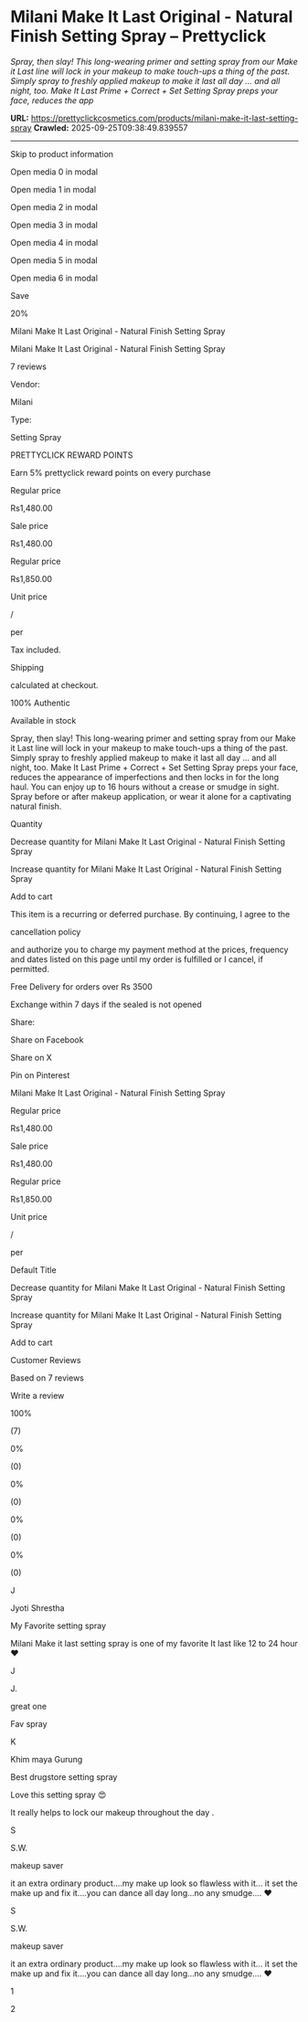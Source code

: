 # Milani Make It Last Original - Natural Finish Setting Spray – Prettyclick

*Spray, then slay! This long-wearing primer and setting spray from our Make it Last line will lock in your makeup to make touch-ups a thing of the past. Simply spray to freshly applied makeup to make it last all day ... and all night, too. Make It Last Prime + Correct + Set Setting Spray preps your face, reduces the app*

**URL:** https://prettyclickcosmetics.com/products/milani-make-it-last-setting-spray
**Crawled:** 2025-09-25T09:38:49.839557

---

Skip to product information

Open media 0 in modal

Open media 1 in modal

Open media 2 in modal

Open media 3 in modal

Open media 4 in modal

Open media 5 in modal

Open media 6 in modal

Save

20%

Milani Make It Last Original - Natural Finish Setting Spray

Milani Make It Last Original - Natural Finish Setting Spray

7 reviews

Vendor:

Milani

Type:

Setting Spray

PRETTYCLICK REWARD POINTS

Earn 5% prettyclick reward points on every purchase

Regular price

Rs1,480.00

Sale price

Rs1,480.00

Regular price

Rs1,850.00

Unit price

/

per

Tax included.

Shipping

calculated at checkout.

100% Authentic

Available in stock

Spray, then slay! This long-wearing primer and setting spray from our Make it Last line will lock in your makeup to make touch-ups a thing of the past. Simply spray to freshly applied makeup to make it last all day ... and all night, too. Make It Last Prime + Correct + Set Setting Spray preps your face, reduces the appearance of imperfections and then locks in for the long haul. You can enjoy up to 16 hours without a crease or smudge in sight. Spray before or after makeup application, or wear it alone for a captivating natural finish.

Quantity

Decrease quantity for Milani Make It Last Original - Natural Finish Setting Spray

Increase quantity for Milani Make It Last Original - Natural Finish Setting Spray

Add to cart

This item is a recurring or deferred purchase. By continuing, I agree to the

cancellation policy

and authorize you to charge my payment method at the prices, frequency and dates listed on this page until my order is fulfilled or I cancel, if permitted.

Free Delivery for orders over Rs 3500

Exchange within 7 days if the sealed is not opened

Share:

Share on Facebook

Share on X

Pin on Pinterest

Milani Make It Last Original - Natural Finish Setting Spray

Regular price

Rs1,480.00

Sale price

Rs1,480.00

Regular price

Rs1,850.00

Unit price

/

per

Default Title

Decrease quantity for Milani Make It Last Original - Natural Finish Setting Spray

Increase quantity for Milani Make It Last Original - Natural Finish Setting Spray

Add to cart

Customer Reviews

Based on 7 reviews

Write a review

100%

(7)

0%

(0)

0%

(0)

0%

(0)

0%

(0)

J

Jyoti Shrestha

My Favorite setting spray

Milani Make it last setting spray is one of my favorite It last like 12 to 24 hour ❤️

J

J.

great one

Fav spray

K

Khim maya Gurung

Best drugstore setting spray

Love this setting spray 😍

It really  helps to lock our makeup throughout the day .

S

S.W.

makeup saver

it an extra ordinary product....my make up look so flawless with it... it set the make up and fix it....you can dance all day long...no any smudge.... ❤️

S

S.W.

makeup saver

it an extra ordinary product....my make up look so flawless with it... it set the make up and fix it....you can dance all day long...no any smudge.... ❤️

1

2